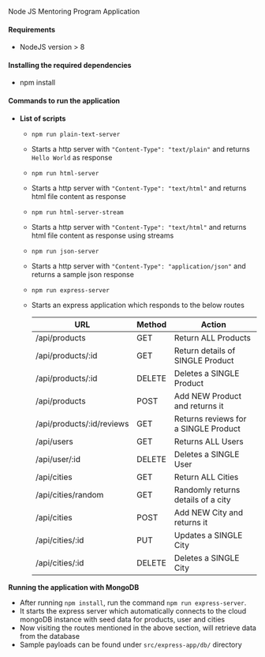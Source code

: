 Node JS Mentoring Program Application

#### Requirements

- NodeJS version > 8

#### Installing the required dependencies

- npm install

#### Commands to run the application

- **List of scripts**

  - `npm run plain-text-server`
  - Starts a http server with `"Content-Type": "text/plain"` and returns `Hello World` as response

  - `npm run html-server`
  - Starts a http server with `"Content-Type": "text/html"` and returns html file content as response

  - `npm run html-server-stream`
  - Starts a http server with `"Content-Type": "text/html"` and returns html file content as response using streams

  - `npm run json-server`
  - Starts a http server with `"Content-Type": "application/json"` and returns a sample json response

  - `npm run express-server`
  - Starts an express application which responds to the below routes

    | URL                       | Method | Action                               |
    | ------------------------- | ------ | ------------------------------------ |
    | /api/products             | GET    | Return ALL Products                  |
    | /api/products/:id         | GET    | Return details of SINGLE Product     |
    | /api/products/:id         | DELETE | Deletes a SINGLE Product             |
    | /api/products             | POST   | Add NEW Product and returns it       |
    | /api/products/:id/reviews | GET    | Returns reviews for a SINGLE Product |
    | /api/users                | GET    | Returns ALL Users                    |
    | /api/user/:id             | DELETE | Deletes a SINGLE User                |
    | /api/cities               | GET    | Return ALL Cities                    |
    | /api/cities/random        | GET    | Randomly returns details of a city   |
    | /api/cities               | POST   | Add NEW City and returns it          |
    | /api/cities/:id           | PUT    | Updates a SINGLE City                |
    | /api/cities/:id           | DELETE | Deletes a SINGLE City                |

**Running the application with MongoDB**

- After running `npm install`, run the command `npm run express-server`.
- It starts the express server which automatically connects to the cloud mongoDB instance with seed data for products, user and cities
- Now visiting the routes mentioned in the above section, will retrieve data from the database
- Sample payloads can be found under `src/express-app/db/` directory

